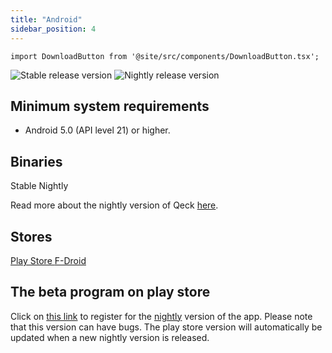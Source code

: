 ```yaml
---
title: "Android"
sidebar_position: 4
---
```


```mdx-code-block
import DownloadButton from '@site/src/components/DownloadButton.tsx';
```

![Stable release version](https://img.shields.io/badge/dynamic/yaml?color=c4840d&label=Stable&query=%24.version&url=https%3A%2F%2Fraw.githubusercontent.com%2FLinwoodDev%2Fqeck%2Fstable%2Fapp%2Fpubspec.yaml&style=for-the-badge)
![Nightly release version](https://img.shields.io/badge/dynamic/yaml?color=f7d28c&label=Nightly&query=%24.version&url=https%3A%2F%2Fraw.githubusercontent.com%2FLinwoodDev%2Fqeck%2Fnightly%2Fapp%2Fpubspec.yaml&style=for-the-badge)

## Minimum system requirements

* Android 5.0 (API level 21) or higher.

## Binaries

<div className="row margin-bottom--lg padding--sm">
<DownloadButton className="button button--outline button--info button--lg margin--sm" href="https://github.com/LinwoodDev/qeck/releases/download/stable/linwood-qeck-android.apk">
  Stable
</DownloadButton>
<DownloadButton className="button button--outline button--danger button--lg margin--sm" href="https://github.com/LinwoodDev/qeck/releases/download/nightly/linwood-qeck-android.apk">
  Nightly
</DownloadButton>
</div>

Read more about the nightly version of Qeck [here](/nightly).

## Stores

<div className="row margin-bottom--lg padding--sm">
<a className="button button--outline button--primary button--lg margin--sm" href="https://play.google.com/store/apps/details?id=dev.linwood.qeck">
  Play Store
</a>
<a className="button button--outline button--primary button--lg margin--sm" href="https://f-droid.org/de/packages/dev.linwood.qeck">
  F-Droid
</a>
</div>

## The beta program on play store

Click on [this link](https://play.google.com/apps/testing/dev.linwood.qeck) to register for the [nightly](/nightly) version of the app. Please note that this version can have bugs. The play store version will automatically be updated when a new nightly version is released.
